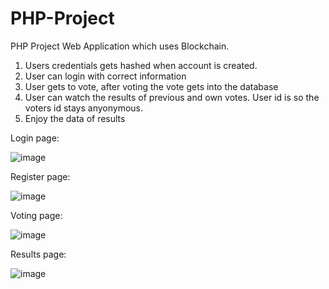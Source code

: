 # PHP-Project
PHP Project Web Application which uses Blockchain.
1. Users credentials gets hashed when account is created.
2. User can login with correct information
3. User gets to vote, after voting the vote gets into the database
4. User can watch the results of previous and own votes. User id is so the voters id stays anyonymous.
5. Enjoy the data of results

Login page:

![image](https://github.com/VeetiAuria/PHP-Project/assets/127295067/d617d56b-8660-47e3-9c64-68483a69a2ad)

Register page:

![image](https://github.com/VeetiAuria/PHP-Project/assets/127295067/18a0bae8-efba-4852-8ab8-e55b83a8daef)

Voting page:

![image](https://github.com/VeetiAuria/PHP-Project/assets/127295067/d4115c87-ee61-43d7-a2be-816b99332f11)

Results page:

![image](https://github.com/VeetiAuria/PHP-Project/assets/127295067/f6cb4651-0cb1-41bb-bc80-ff769b799f6d)





